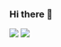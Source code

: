 ### Hi there 👋 
![](http://github-profile-summary-cards.vercel.app/api/cards/profile-details?username=ogmer&theme=github_dark)
![](https://github-readme-stats.vercel.app/api/top-langs?username=yukimura-manase&show_icons=true&locale=en&layout=compact)
